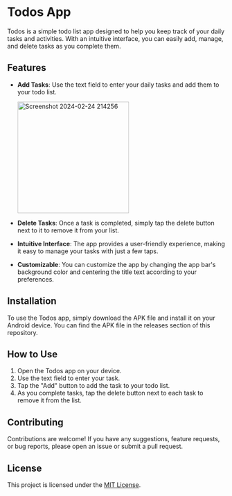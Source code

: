 # Todos App

Todos is a simple todo list app designed to help you keep track of your daily tasks and activities. With an intuitive interface, you can easily add, manage, and delete tasks as you complete them.

## Features

- **Add Tasks**: Use the text field to enter your daily tasks and add them to your todo list.
  
  <img width="257" alt="Screenshot 2024-02-24 214256" src="https://github.com/sadique21hs/Todos/assets/152019380/58ed7c68-d49c-4a4a-b88b-15d717f4b6a5">
  
- **Delete Tasks**: Once a task is completed, simply tap the delete button next to it to remove it from your list.
- **Intuitive Interface**: The app provides a user-friendly experience, making it easy to manage your tasks with just a few taps.
- **Customizable**: You can customize the app by changing the app bar's background color and centering the title text according to your preferences.

## Installation

To use the Todos app, simply download the APK file and install it on your Android device. You can find the APK file in the releases section of this repository.

## How to Use

1. Open the Todos app on your device.
2. Use the text field to enter your task.
3. Tap the "Add" button to add the task to your todo list.
4. As you complete tasks, tap the delete button next to each task to remove it from the list.

## Contributing

Contributions are welcome! If you have any suggestions, feature requests, or bug reports, please open an issue or submit a pull request.

## License

This project is licensed under the [MIT License](LICENSE).

